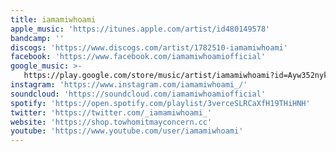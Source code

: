 ```yaml
---
title: iamamiwhoami
apple_music: 'https://itunes.apple.com/artist/id480149578'
bandcamp: ''
discogs: 'https://www.discogs.com/artist/1782510-iamamiwhoami'
facebook: 'https://www.facebook.com/iamamiwhoamiofficial'
google_music: >-
   https://play.google.com/store/music/artist/iamamiwhoami?id=Ayw352nykpobuci2ruu6o3xompq
instagram: 'https://www.instagram.com/iamamiwhoami_/'
soundcloud: 'https://soundcloud.com/iamamiwhoamiofficial'
spotify: 'https://open.spotify.com/playlist/3verceSLRCaXfH19THiHNH'
twitter: 'https://twitter.com/_iamamiwhoami_'
website: 'https://shop.towhomitmayconcern.cc'
youtube: 'https://www.youtube.com/user/iamamiwhoami'
---
```

